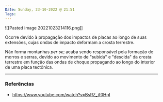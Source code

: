 ```yaml
---
Date: Sunday, 23-10-2022 @ 21:51
Tags: 
---
```

![[Pasted image 20221023214116.png]]

Ocorre devido à propagação dos impactos de placas ao longo de suas extensões, cujas ondas de impacto deformam a crosta terrestre. 

Não forma montanhas *per se*; acaba sendo responsável pela formação de morros e serras, devido ao movimento de "subida" e "descida" da crosta terrestre em função das ondas de choque propagando ao longo do interior de uma placa tectônica. 


---
### Referências
- https://www.youtube.com/watch?v=BsRZ_jf0HpI
